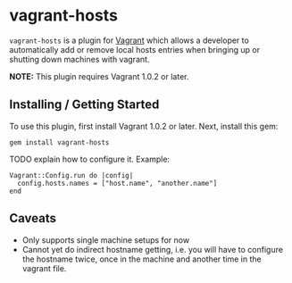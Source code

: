 # vagrant-hosts

`vagrant-hosts` is a plugin for [Vagrant](http://vagrantup.com) which allows a developer to automatically add or remove local hosts entries when bringing up or shutting down machines with vagrant.

**NOTE:** This plugin requires Vagrant 1.0.2 or later.

## Installing / Getting Started

To use this plugin, first install Vagrant 1.0.2 or later. Next, install this gem:

    gem install vagrant-hosts

TODO explain how to configure it. Example:

    Vagrant::Config.run do |config|
      config.hosts.names = ["host.name", "another.name"]
    end

## Caveats

- Only supports single machine setups for now
- Cannot yet do indirect hostname getting, i.e. you will have to configure the hostname twice, once in the machine and another time in the vagrant file.